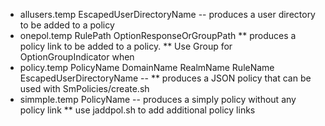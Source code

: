 * allusers.temp EscapedUserDirectoryName -- produces a user directory to be added to a policy
* onepol.temp RulePath OptionResponseOrGroupPath
** produces a policy link to be added to a policy.
** Use Group for OptionGroupIndicator when 
* policy.temp PolicyName DomainName RealmName RuleName EscapedUserDirectoryName --
** produces a JSON policy that can be used with SmPolicies/create.sh
* simmple.temp PolicyName -- produces a simply policy without any policy link
** use jaddpol.sh to add additional policy links
